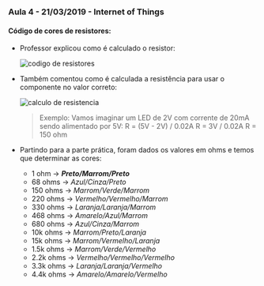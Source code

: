 ### Aula 4 - 21/03/2019 - Internet of Things

#### Código de cores de resistores:

- Professor explicou como é calculado o resistor:

    ![codigo de resistores](http://3.bp.blogspot.com/-aQat5vKmdqs/VQbqRVvdd8I/AAAAAAAAATE/JNvIZ4Mw0l4/s1600/codigo_de_cores_resistores.png)

- Também comentou como é calculada a resistência para usar o componente no valor correto:

    ![calculo de resistencia](https://1.bp.blogspot.com/-v-AjkP_C0Ms/VOfw2JrqP-I/AAAAAAAACkw/dN9tukoS7to/s1600/10373651_657546340998471_8642577972045171287_n.png)

    > Exemplo: Vamos imaginar um LED de 2V com corrente de 20mA sendo alimentado por 5V:
    R = (5V - 2V) / 0.02A
    R = 3V / 0.02A
    R = 150 ohm

- Partindo para a parte prática, foram dados os valores em ohms e temos que determinar as cores:
    -   1 ohm       -> **_Preto/Marrom/Preto_**
    -   68 ohms     -> _Azul/Cinza/Preto_
    -   150 ohms    -> _Marrom/Verde/Marrom_
    -   220 ohms    -> _Vermelho/Vermelho/Marrom_
    -   330 ohms    -> _Laranja/Laranja/Marrom_
    -   468 ohms    -> _Amarelo/Azul/Marrom_
    -   680 ohms    -> _Azul/Cinza/Marrom_
    -   10k ohms    -> _Marrom/Preto/Laranja_
    -   15k ohms    -> _Marrom/Vermelho/Laranja_
    -   1.5k ohms   -> _Marrom/Verde/Vermelho_
    -   2.2k ohms   -> _Vermelho/Vermelho/Vermelho_
    -   3.3k ohms   -> _Laranja/Laranja/Vermelho_
    -   4.4k ohms   -> _Amarelo/Amarelo/Vermelho_